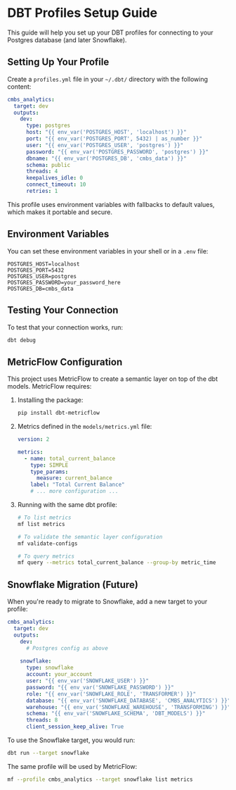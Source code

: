# DBT Profiles Setup Guide

This guide will help you set up your DBT profiles for connecting to your Postgres database (and later Snowflake).

## Setting Up Your Profile

Create a `profiles.yml` file in your `~/.dbt/` directory with the following content:

```yaml
cmbs_analytics:
  target: dev
  outputs:
    dev:
      type: postgres
      host: "{{ env_var('POSTGRES_HOST', 'localhost') }}"
      port: "{{ env_var('POSTGRES_PORT', 5432) | as_number }}"
      user: "{{ env_var('POSTGRES_USER', 'postgres') }}"
      password: "{{ env_var('POSTGRES_PASSWORD', 'postgres') }}"
      dbname: "{{ env_var('POSTGRES_DB', 'cmbs_data') }}"
      schema: public
      threads: 4
      keepalives_idle: 0
      connect_timeout: 10
      retries: 1
```

This profile uses environment variables with fallbacks to default values, which makes it portable and secure.

## Environment Variables

You can set these environment variables in your shell or in a `.env` file:

```
POSTGRES_HOST=localhost
POSTGRES_PORT=5432
POSTGRES_USER=postgres
POSTGRES_PASSWORD=your_password_here
POSTGRES_DB=cmbs_data
```

## Testing Your Connection

To test that your connection works, run:

```bash
dbt debug
```

## MetricFlow Configuration

This project uses MetricFlow to create a semantic layer on top of the dbt models. MetricFlow requires:

1. Installing the package:
   ```bash
   pip install dbt-metricflow
   ```

2. Metrics defined in the `models/metrics.yml` file:
   ```yaml
   version: 2
   
   metrics:
     - name: total_current_balance
       type: SIMPLE
       type_params:
         measure: current_balance
       label: "Total Current Balance"
       # ... more configuration ...
   ```

3. Running with the same dbt profile:
   ```bash
   # To list metrics
   mf list metrics

   # To validate the semantic layer configuration
   mf validate-configs

   # To query metrics
   mf query --metrics total_current_balance --group-by metric_time
   ```

## Snowflake Migration (Future)

When you're ready to migrate to Snowflake, add a new target to your profile:

```yaml
cmbs_analytics:
  target: dev
  outputs:
    dev:
      # Postgres config as above
      
    snowflake:
      type: snowflake
      account: your_account
      user: "{{ env_var('SNOWFLAKE_USER') }}"
      password: "{{ env_var('SNOWFLAKE_PASSWORD') }}"
      role: "{{ env_var('SNOWFLAKE_ROLE', 'TRANSFORMER') }}"
      database: "{{ env_var('SNOWFLAKE_DATABASE', 'CMBS_ANALYTICS') }}"
      warehouse: "{{ env_var('SNOWFLAKE_WAREHOUSE', 'TRANSFORMING') }}"
      schema: "{{ env_var('SNOWFLAKE_SCHEMA', 'DBT_MODELS') }}"
      threads: 8
      client_session_keep_alive: True
```

To use the Snowflake target, you would run:

```bash
dbt run --target snowflake
```

The same profile will be used by MetricFlow:

```bash
mf --profile cmbs_analytics --target snowflake list metrics
``` 